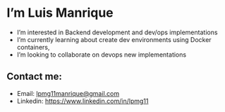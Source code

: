 # I’m Luis Manrique 
- I’m interested in Backend development and dev/ops implementations 
- I’m currently learning about create dev environments using Docker containers,
- I’m looking to collaborate on devops new implementations
## Contact me:
- Email: lpmg11manrique@gmail.com
- Linkedin: https://www.linkedin.com/in/lpmg11

<!---
lpmg11/lpmg11 is a ✨ special ✨ repository because its `README.md` (this file) appears on your GitHub profile.
You can click the Preview link to take a look at your changes.
--->
